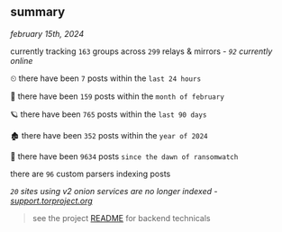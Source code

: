
## summary
_february 15th, 2024_

currently tracking `163` groups across `299` relays & mirrors - _`92` currently online_

⏲ there have been `7` posts within the `last 24 hours`

🦈 there have been `159` posts within the `month of february`

🪐 there have been `765` posts within the `last 90 days`

🏚 there have been `352` posts within the `year of 2024`

🦕 there have been `9634` posts `since the dawn of ransomwatch`

there are `96` custom parsers indexing posts

_`20` sites using v2 onion services are no longer indexed - [support.torproject.org](https://support.torproject.org/onionservices/v2-deprecation/)_

> see the project [README](https://github.com/joshhighet/ransomwatch#ransomwatch--) for backend technicals
